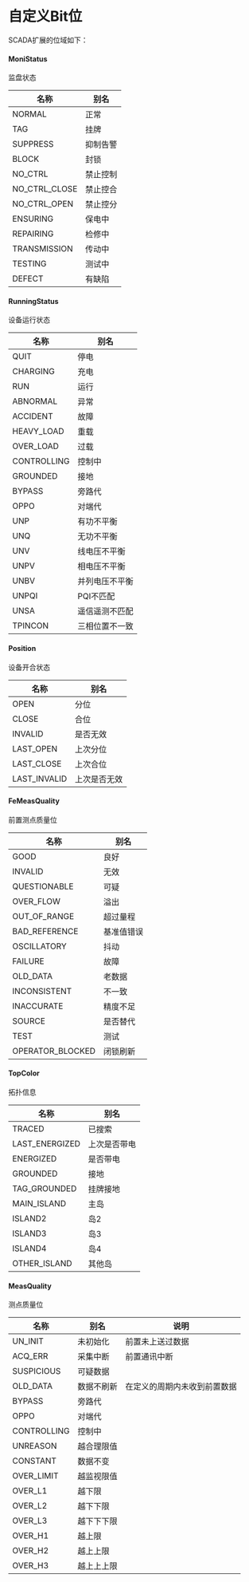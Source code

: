 # 自定义Bit位

SCADA扩展的位域如下：

#### MoniStatus

监盘状态

| 名称            | 别名   |
|---------------|------|
| NORMAL        | 正常   |
| TAG           | 挂牌   |
| SUPPRESS      | 抑制告警 |
| BLOCK         | 封锁   |
| NO_CTRL       | 禁止控制 |
| NO_CTRL_CLOSE | 禁止控合 |
| NO_CTRL_OPEN  | 禁止控分 |
| ENSURING      | 保电中  |
| REPAIRING     | 检修中  |    
| TRANSMISSION  | 传动中  |
| TESTING       | 测试中  |
| DEFECT        | 有缺陷  |

#### RunningStatus

设备运行状态

| 名称          | 别名      |
|-------------|---------|
| QUIT        | 停电      |
| CHARGING    | 充电      |
| RUN         | 运行      |
| ABNORMAL    | 异常      |
| ACCIDENT    | 故障      |
| HEAVY_LOAD  | 重载      |
| OVER_LOAD   | 过载      |
| CONTROLLING | 控制中     |
| GROUNDED    | 接地      |
| BYPASS      | 旁路代     |
| OPPO        | 对端代     |    
| UNP         | 有功不平衡   |
| UNQ         | 无功不平衡   |
| UNV         | 线电压不平衡  |
| UNPV        | 相电压不平衡  |    
| UNBV        | 并列电压不平衡 |
| UNPQI       | PQI不匹配  |
| UNSA        | 遥信遥测不匹配 |
| TPINCON     | 三相位置不一致 |

#### Position

设备开合状态

| 名称           | 别名     |
|--------------|--------|
| OPEN         | 分位     |
| CLOSE        | 合位     |
| INVALID      | 是否无效   |
| LAST_OPEN    | 上次分位   |
| LAST_CLOSE   | 上次合位   |
| LAST_INVALID | 上次是否无效 |

#### FeMeasQuality

前置测点质量位

| 名称               | 别名    |
|------------------|-------|
| GOOD             | 良好    |
| INVALID          | 无效    |
| QUESTIONABLE     | 可疑    |
| OVER_FLOW        | 溢出    |
| OUT_OF_RANGE     | 超过量程  |
| BAD_REFERENCE    | 基准值错误 |
| OSCILLATORY      | 抖动    |
| FAILURE          | 故障    |
| OLD_DATA         | 老数据   |    
| INCONSISTENT     | 不一致   |
| INACCURATE       | 精度不足  |
| SOURCE           | 是否替代  |
| TEST             | 测试    |    
| OPERATOR_BLOCKED | 闭锁刷新  |

#### TopColor

拓扑信息

| 名称             | 别名     |
|----------------|--------|
| TRACED         | 已搜索    |
| LAST_ENERGIZED | 上次是否带电 |
| ENERGIZED      | 是否带电   |
| GROUNDED       | 接地     |
| TAG_GROUNDED   | 挂牌接地   |
| MAIN_ISLAND    | 主岛     |
| ISLAND2        | 岛2     |
| ISLAND3        | 岛3     |
| ISLAND4        | 岛4     |    
| OTHER_ISLAND   | 其他岛    |

#### MeasQuality

测点质量位

| 名称          | 别名    | 说明             |
|-------------|-------|----------------|
| UN_INIT     | 未初始化  | 前置未上送过数据       |
| ACQ_ERR     | 采集中断  | 前置通讯中断         |
| SUSPICIOUS  | 可疑数据  |                |
| OLD_DATA    | 数据不刷新 | 在定义的周期内未收到前置数据 |
| BYPASS      | 旁路代   |                |
| OPPO        | 对端代   |                |    
| CONTROLLING | 控制中   |                |
| UNREASON    | 越合理限值 |                |
| CONSTANT    | 数据不变  |                |
| OVER_LIMIT  | 越监视限值 |                |
| OVER_L1     | 越下限   |                |
| OVER_L2     | 越下下限  |                |
| OVER_L3     | 越下下下限 |                |
| OVER_H1     | 越上限   |                |
| OVER_H2     | 越上上限  |                |
| OVER_H3     | 越上上上限 |                |


